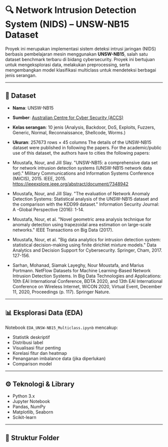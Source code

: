 # 🔍 Network Intrusion Detection System (NIDS) – UNSW-NB15 Dataset

Proyek ini merupakan implementasi sistem deteksi intrusi jaringan (NIDS) berbasis pembelajaran mesin menggunakan **UNSW-NB15**, salah satu dataset benchmark terbaru di bidang cybersecurity. Proyek ini bertujuan untuk mengeksplorasi data, melakukan preprocessing, serta mengembangkan model klasifikasi multiclass untuk mendeteksi berbagai jenis serangan.

---

## 📁 Dataset

- **Nama**: UNSW-NB15
- **Sumber**: [Australian Centre for Cyber Security (ACCS)](https://research.unsw.edu.au/projects/unsw-nb15-dataset)
- **Kelas serangan**: 10 jenis (Analysis, Backdoor, DoS, Exploits, Fuzzers, Generic, Normal, Reconnaissance, Shellcode, Worms.)
- **Ukuran**: 257673 rows × 45 columns
The details of the UNSW-NB15 dataset were published in following the papers. For the academic/public use of this dataset, the authors have to cities the following papers:

- Moustafa, Nour, and Jill Slay. "UNSW-NB15: a comprehensive data set for network intrusion detection systems (UNSW-NB15 network data set)." Military Communications and Information Systems Conference (MilCIS), 2015. IEEE, 2015.
  https://ieeexplore.ieee.org/abstract/document/7348942
- Moustafa, Nour, and Jill Slay. "The evaluation of Network Anomaly Detection Systems: Statistical analysis of the UNSW-NB15 dataset and the comparison with the KDD99 dataset." Information Security Journal: A  -Global Perspective (2016): 1-14.
- Moustafa, Nour, et al. "Novel geometric area analysis technique for anomaly detection using trapezoidal area estimation on large-scale networks." IEEE Transactions on Big Data (2017).
- Moustafa, Nour, et al. "Big data analytics for intrusion detection system: statistical decision-making using finite dirichlet mixture models." Data Analytics and Decision Support for Cybersecurity. Springer, Cham, 2017. 127-156.
- Sarhan, Mohanad, Siamak Layeghy, Nour Moustafa, and Marius Portmann. NetFlow Datasets for Machine Learning-Based Network Intrusion Detection Systems. In Big Data Technologies and Applications: 10th EAI International Conference, BDTA 2020, and 13th EAI International Conference on Wireless Internet, WiCON 2020, Virtual Event, December 11, 2020, Proceedings (p. 117). Springer Nature.
---

## 📊 Eksplorasi Data (EDA)

Notebook `EDA_UNSW-NB15_Multiclass.ipynb` mencakup:
- Statistik deskriptif
- Distribusi label
- Visualisasi fitur penting
- Korelasi fitur dan heatmap
- Penanganan imbalance data (jika diperlukan)
- Comparison model

---

## ⚙️ Teknologi & Library

- Python 3.x
- Jupyter Notebook
- Pandas, NumPy
- Matplotlib, Seaborn
- Scikit-learn

---

## 📂 Struktur Folder


